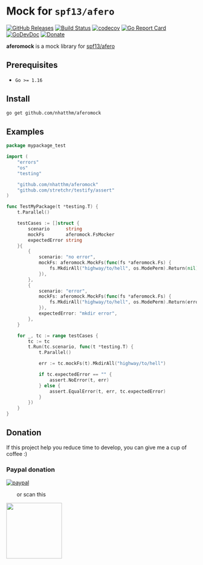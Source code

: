 # Mock for `spf13/afero`

[![GitHub Releases](https://img.shields.io/github/v/release/nhatthm/aferomock)](https://github.com/nhatthm/aferomock/releases/latest)
[![Build Status](https://github.com/nhatthm/aferomock/actions/workflows/test.yaml/badge.svg)](https://github.com/nhatthm/aferomock/actions/workflows/test.yaml)
[![codecov](https://codecov.io/gh/nhatthm/aferomock/branch/master/graph/badge.svg?token=eTdAgDE2vR)](https://codecov.io/gh/nhatthm/aferomock)
[![Go Report Card](https://goreportcard.com/badge/github.com/nhatthm/aferomock)](https://goreportcard.com/report/github.com/nhatthm/aferomock)
[![GoDevDoc](https://img.shields.io/badge/dev-doc-00ADD8?logo=go)](https://pkg.go.dev/github.com/nhatthm/aferomock)
[![Donate](https://img.shields.io/badge/Donate-PayPal-green.svg)](https://www.paypal.com/donate/?hosted_button_id=PJZSGJN57TDJY)

**aferomock** is a mock library for [spf13/afero](https://github.com/spf13/afero)

## Prerequisites

- `Go >= 1.16`

## Install

```bash
go get github.com/nhatthm/aferomock
```

## Examples

```go
package mypackage_test

import (
	"errors"
	"os"
	"testing"

	"github.com/nhatthm/aferomock"
	"github.com/stretchr/testify/assert"
)

func TestMyPackage(t *testing.T) {
	t.Parallel()

	testCases := []struct {
		scenario      string
		mockFs        aferomock.FsMocker
		expectedError string
	}{
		{
			scenario: "no error",
			mockFs: aferomock.MockFs(func(fs *aferomock.Fs) {
				fs.MkdirAll("highway/to/hell", os.ModePerm).Return(nil)
			}),
		},
		{
			scenario: "error",
			mockFs: aferomock.MockFs(func(fs *aferomock.Fs) {
				fs.MkdirAll("highway/to/hell", os.ModePerm).Return(errors.New("mkdir error"))
			}),
			expectedError: "mkdir error",
		},
	}

	for _, tc := range testCases {
		tc := tc
		t.Run(tc.scenario, func(t *testing.T) {
			t.Parallel()

			err := tc.mockFs(t).MkdirAll("highway/to/hell")

			if tc.expectedError == "" {
				assert.NoError(t, err)
			} else {
				assert.EqualError(t, err, tc.expectedError)
			}
		})
	}
}
```

## Donation

If this project help you reduce time to develop, you can give me a cup of coffee :)

### Paypal donation

[![paypal](https://www.paypalobjects.com/en_US/i/btn/btn_donateCC_LG.gif)](https://www.paypal.com/donate/?hosted_button_id=PJZSGJN57TDJY)

&nbsp;&nbsp;&nbsp;&nbsp;&nbsp;&nbsp;&nbsp;or scan this

<img src="https://user-images.githubusercontent.com/1154587/113494222-ad8cb200-94e6-11eb-9ef3-eb883ada222a.png" width="147px" />
